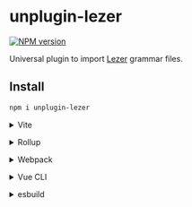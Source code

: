 # unplugin-lezer

[![NPM version](https://img.shields.io/npm/v/unplugin-lezer?color=a1b858&label=)](https://www.npmjs.com/package/unplugin-lezer)

Universal plugin to import [Lezer](https://lezer.codemirror.net/) grammar files.

## Install

```bash
npm i unplugin-lezer
```

<details>
<summary>Vite</summary><br>

```ts
// vite.config.ts
import lezer from 'unplugin-lezer/vite'

export default defineConfig({
  plugins: [
    lezer(),
  ],
})
```

Example: [`playground/`](./playground/)

<br></details>

<details>
<summary>Rollup</summary><br>

```ts
// rollup.config.js
import lezer from 'unplugin-lezer/rollup'

export default {
  plugins: [
    lezer(),
  ],
}
```

<br></details>


<details>
<summary>Webpack</summary><br>

```ts
// webpack.config.js
module.exports = {
  /* ... */
  plugins: [
    require('unplugin-lezer/webpack')()
  ]
}
```

<br></details>

<details>
<summary>Vue CLI</summary><br>

```ts
// vue.config.js
module.exports = {
  configureWebpack: {
    plugins: [
      require('unplugin-lezer/webpack')(),
    ],
  },
}
```

<br></details>

<details>
<summary>esbuild</summary><br>

```ts
// esbuild.config.js
import { build } from 'esbuild'
import lezer from 'unplugin-lezer/esbuild'

build({
  plugins: [lezer()],
})
```

<br></details>
